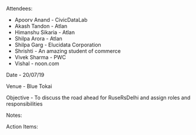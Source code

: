 Attendees:

- Apoorv Anand - CivicDataLab
- Akash Tandon - Atlan
- Himanshu Sikaria - Atlan
- Shilpa Arora - Atlan
- Shilpa Garg - Elucidata Corporation
- Shrishti - An amazing student of commerce
- Vivek Sharma - PWC
- Vishal - noon.com

Date - 20/07/19

Venue - Blue Tokai

Objective - To discuss the road ahead for RuseRsDelhi and assign roles and responsibilities

Notes:

Action Items:



